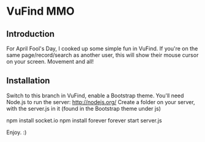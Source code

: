 VuFind MMO
==========

Introduction
------------

For April Fool's Day, I cooked up some simple fun in VuFind. If you're on the same page/record/search as another user, this will show their mouse cursor on your screen. Movement and all!

Installation
------------
Switch to this branch in VuFind, enable a Bootstrap theme.
You'll need Node.js to run the server: http://nodejs.org/
Create a folder on your server, with the server.js in it (found in the Bootstrap theme under js)

npm install socket.io
npm install forever
forever start server.js

Enjoy. :)